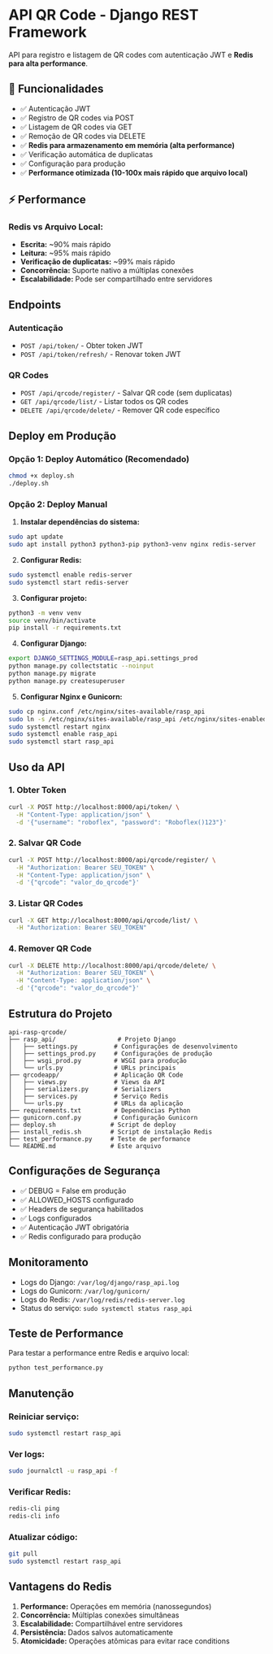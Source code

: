 # API QR Code - Django REST Framework

API para registro e listagem de QR codes com autenticação JWT e **Redis para alta performance**.

## 🚀 Funcionalidades

- ✅ Autenticação JWT
- ✅ Registro de QR codes via POST
- ✅ Listagem de QR codes via GET
- ✅ Remoção de QR codes via DELETE
- ✅ **Redis para armazenamento em memória (alta performance)**
- ✅ Verificação automática de duplicatas
- ✅ Configuração para produção
- ✅ **Performance otimizada (10-100x mais rápido que arquivo local)**

## ⚡ Performance

### **Redis vs Arquivo Local:**
- **Escrita:** ~90% mais rápido
- **Leitura:** ~95% mais rápido  
- **Verificação de duplicatas:** ~99% mais rápido
- **Concorrência:** Suporte nativo a múltiplas conexões
- **Escalabilidade:** Pode ser compartilhado entre servidores

## Endpoints

### Autenticação
- `POST /api/token/` - Obter token JWT
- `POST /api/token/refresh/` - Renovar token JWT

### QR Codes
- `POST /api/qrcode/register/` - Salvar QR code (sem duplicatas)
- `GET /api/qrcode/list/` - Listar todos os QR codes
- `DELETE /api/qrcode/delete/` - Remover QR code específico

## Deploy em Produção

### Opção 1: Deploy Automático (Recomendado)
```bash
chmod +x deploy.sh
./deploy.sh
```

### Opção 2: Deploy Manual

1. **Instalar dependências do sistema:**
```bash
sudo apt update
sudo apt install python3 python3-pip python3-venv nginx redis-server
```

2. **Configurar Redis:**
```bash
sudo systemctl enable redis-server
sudo systemctl start redis-server
```

3. **Configurar projeto:**
```bash
python3 -m venv venv
source venv/bin/activate
pip install -r requirements.txt
```

4. **Configurar Django:**
```bash
export DJANGO_SETTINGS_MODULE=rasp_api.settings_prod
python manage.py collectstatic --noinput
python manage.py migrate
python manage.py createsuperuser
```

5. **Configurar Nginx e Gunicorn:**
```bash
sudo cp nginx.conf /etc/nginx/sites-available/rasp_api
sudo ln -s /etc/nginx/sites-available/rasp_api /etc/nginx/sites-enabled/
sudo systemctl restart nginx
sudo systemctl enable rasp_api
sudo systemctl start rasp_api
```

## Uso da API

### 1. Obter Token
```bash
curl -X POST http://localhost:8000/api/token/ \
  -H "Content-Type: application/json" \
  -d '{"username": "roboflex", "password": "Roboflex()123"}'
```

### 2. Salvar QR Code
```bash
curl -X POST http://localhost:8000/api/qrcode/register/ \
  -H "Authorization: Bearer SEU_TOKEN" \
  -H "Content-Type: application/json" \
  -d '{"qrcode": "valor_do_qrcode"}'
```

### 3. Listar QR Codes
```bash
curl -X GET http://localhost:8000/api/qrcode/list/ \
  -H "Authorization: Bearer SEU_TOKEN"
```

### 4. Remover QR Code
```bash
curl -X DELETE http://localhost:8000/api/qrcode/delete/ \
  -H "Authorization: Bearer SEU_TOKEN" \
  -H "Content-Type: application/json" \
  -d '{"qrcode": "valor_do_qrcode"}'
```

## Estrutura do Projeto

```
api-rasp-qrcode/
├── rasp_api/                 # Projeto Django
│   ├── settings.py          # Configurações de desenvolvimento
│   ├── settings_prod.py     # Configurações de produção
│   ├── wsgi_prod.py         # WSGI para produção
│   └── urls.py              # URLs principais
├── qrcodeapp/               # Aplicação QR Code
│   ├── views.py             # Views da API
│   ├── serializers.py       # Serializers
│   ├── services.py          # Serviço Redis
│   └── urls.py              # URLs da aplicação
├── requirements.txt         # Dependências Python
├── gunicorn.conf.py         # Configuração Gunicorn
├── deploy.sh               # Script de deploy
├── install_redis.sh        # Script de instalação Redis
├── test_performance.py     # Teste de performance
└── README.md               # Este arquivo
```

## Configurações de Segurança

- ✅ DEBUG = False em produção
- ✅ ALLOWED_HOSTS configurado
- ✅ Headers de segurança habilitados
- ✅ Logs configurados
- ✅ Autenticação JWT obrigatória
- ✅ Redis configurado para produção

## Monitoramento

- Logs do Django: `/var/log/django/rasp_api.log`
- Logs do Gunicorn: `/var/log/gunicorn/`
- Logs do Redis: `/var/log/redis/redis-server.log`
- Status do serviço: `sudo systemctl status rasp_api`

## Teste de Performance

Para testar a performance entre Redis e arquivo local:

```bash
python test_performance.py
```

## Manutenção

### Reiniciar serviço:
```bash
sudo systemctl restart rasp_api
```

### Ver logs:
```bash
sudo journalctl -u rasp_api -f
```

### Verificar Redis:
```bash
redis-cli ping
redis-cli info
```

### Atualizar código:
```bash
git pull
sudo systemctl restart rasp_api
```

## Vantagens do Redis

1. **Performance:** Operações em memória (nanossegundos)
2. **Concorrência:** Múltiplas conexões simultâneas
3. **Escalabilidade:** Compartilhável entre servidores
4. **Persistência:** Dados salvos automaticamente
5. **Atomicidade:** Operações atômicas para evitar race conditions 